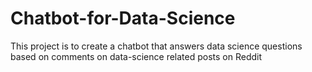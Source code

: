 # Chatbot-for-Data-Science
This project is to create a chatbot that answers data science questions based on comments on data-science related posts on Reddit

